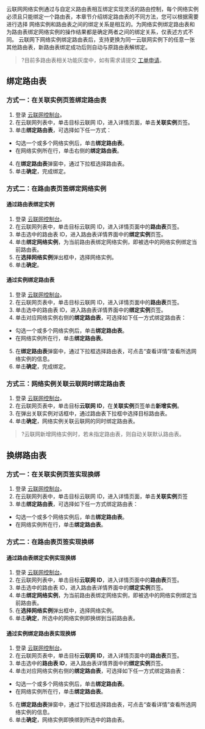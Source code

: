 ﻿云联网网络实例通过与自定义路由表相互绑定实现灵活的路由控制，每个网络实例必须且只能绑定一个路由表，本章节介绍绑定路由表的不同方法，您可以根据需要进行选择
网络实例和路由表之间的绑定关系是相互的。为网络实例绑定路由表和为路由表绑定网络实例的操作结果都是确定两者之间的绑定关系，仅表述方式不同。
云联网下网络实例绑定路由表后，支持更换为同一云联网实例下的任意一张其他路由表，新路由表绑定成功后则自动与原路由表解绑定。
>?目前多路由表相关功能灰度中，如有需求请提交 [工单申请](https://console.cloud.tencent.com/workorder/category)。
>


## 绑定路由表

### 方式一：在关联实例页签绑定路由表
1. 登录 [云联网控制台](https://console.cloud.tencent.com/vpc/ccn)。
2. 在云联网列表中，单击目标云联网 ID，进入详情页面，单击**关联实例**页签。
3. 单击**绑定路由表**，可选择如下任一方式：
 - 勾选一个或多个网络实例后，单击**绑定路由表**。
 - 在网络实例所在行，单击右侧的**绑定路由表**。
4. 在**绑定路由表**弹窗中，通过下拉框选择路由表。
5. 单击**确定**，完成绑定。

### 方式二：在路由表页签绑定网络实例
#### 通过路由表绑定实例
1. 登录 [云联网控制台](https://console.cloud.tencent.com/vpc/ccn)。
2. 在云联网列表中，单击目标云联网 ID，进入详情页面中的**路由表**页签。
3. 单击选中的路由表 ID，进入路由表详情界面中的**绑定实例**页签。
4. 单击**绑定网络实例**，为当前路由表绑定网络实例，即被选中的网络实例绑定当前路由表。
5. 在**选择网络实例**弹出框中，选择网络实例。
6. 单击**确定**。

#### 通过实例绑定路由表
1. 登录 [云联网控制台](https://console.cloud.tencent.com/vpc/ccn)。
2. 在云联网页表中，单击目标云联网 ID，进入详情页面中的**路由表**页签。
3. 单击选中的路由表 ID，进入路由表详情界面中的**绑定实例**页签。
4. 单击对应网络实例右侧的**绑定路由表**，可选择如下任一方式绑定路由表：
 - 勾选一个或多个网络实例后，单击**绑定路由表**。
 - 在网络实例所在行，单击**绑定路由表**。
5. 在**绑定路由表**弹窗中，通过下拉框选择路由表，可点击“查看详情”查看所选网络实例的信息。
6. 单击**确定**，完成绑定。

### 方式三：网络实例关联云联网时绑定路由表
1. 登录 [云联网控制台](https://console.cloud.tencent.com/vpc/ccn)。
2. 在云联网页表中，单击目标**云联网 ID**，在**关联实例**页签单击**新增实例**。
3. 在弹出关联实例对话框中，通过路由表下拉框中选择目标路由表。
4. 单击**确定**，网络实例关联云联网的同时绑定路由表。
>?云联网新增网络实例时，若未指定路由表，则自动关联默认路由表。
>





## 换绑路由表

### 方式一：在关联实例页签实现换绑
1. 登录 [云联网控制台](https://console.cloud.tencent.com/vpc/ccn)。
2. 在云联网列表中，单击目标云联网 ID，进入详情页面，单击**关联实例**页签
3. 单击**绑定路由表**，可选择如下任一方式绑定路由表：
 - 勾选一个或多个网络实例后，单击**绑定路由表**。
 - 在网络实例所在行，单击**绑定路由表**。



### 方式二：在路由表页签实现换绑

#### 通过路由表绑定实例实现换绑
1. 登录 [云联网控制台](https://console.cloud.tencent.com/vpc/ccn)。
2. 在云联网列表中，单击目标**云联网 ID**，进入详情页面中的**路由表**页签。
3. 单击选中的路由表 ID，进入路由表详情界面中的**绑定实例**页签。
4. 单击**绑定网络实例**，为当前路由表绑定网络实例，即被选中的网络实例绑定当前路由表。
5. 在**选择网络实例**弹出框中，选择网络实例。
6. 单击**确定**，所选中的网络实例即换绑到当前路由表。

#### 通过实例绑定路由表实现换绑
1. 登录 [云联网控制台](https://console.cloud.tencent.com/vpc/ccn)。
2. 在云联网页表中，单击目标**云联网 ID**，进入详情页面中的**路由表**页签。
3. 单击选中的**路由表 ID**，进入路由表详情界面中的**绑定实例**页签。
4. 单击对应网络实例右侧的**绑定路由表**，可选择如下任一方式绑定路由表：
 - 勾选一个或多个网络实例后，单击**绑定路由表**。
 - 在网络实例所在行，单击**绑定路由表**。
5. 在**绑定路由表**弹窗中，通过下拉框选择路由表，可点击“查看详情”查看所选网络实例的信息。
6. 单击**确定**，网络实例即换绑到所选中的路由表。
